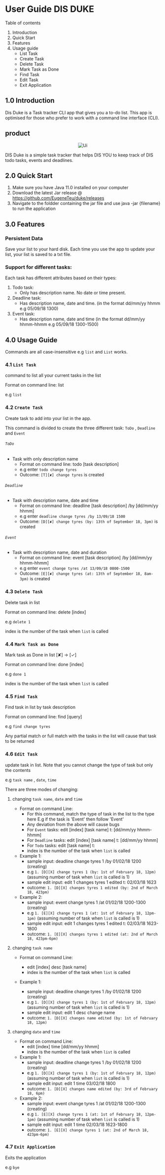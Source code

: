 # User Guide DIS DUKE

Table of contents
1.  Introduction
2.  Quick Start
3.  Features
4.  Usage guide
    -   List Task
    -   Create Task
    -   Delete Task
    -   Mark Task as Done
    -   Find Task
    -   Edit Task
    -   Exit Application

## 1.0 Introduction 
Dis Duke is a Task tracker CLI app that gives you a to-do list. This app is optimised for those who prefer to work with a command line interface (CLI).

## product

<p style="text-align:center;"><img src="Ui.png" alt="Ui"></p>

DIS Duke is a simple task tracker that helps DIS YOU to keep track of
DIS todo tasks, events and deadlines.

## 2.0 Quick Start 
1. Make sure you have Java 11.0 installed on your computer
2. Download the latest Jar release @ https://github.com/EugeneTeu/duke/releases
3. Navigate to the foldder containing the jar file and use java -jar {filename} to run the application


## 3.0 Features 

### Persistent  Data
Save your list to your hard disk. Each time you use the app to update your list, your list is saved to a txt file.

### Support for different tasks: 
Each task has different attributes based on their types: 
1. Todo task:
    *   Only has description name. No date or time present.
2. Deadline task:
    *   Has description name, date and time. (in the format dd/mm/yy hhmm e.g 05/09/18 1300) 
3. Event task:
    *   Has description name, date and time  (in the format dd/mm/yy hhmm-hhmm e.g 05/09/18 1300-1500) 

## 4.0 Usage Guide
Commands are all case-insensitive e.g `list` and `List` works.

### 4.1 `List Task` 

command to list all your current tasks in the list

Format on command line: list

e.g `list` 

### 4.2 `Create Task` 

Create task to add into your list in the app.

This command is divided to create the three different task: `ToDo` , `Deadline` and `Event`

###### `ToDo`

* Task with only description name
    * Format on command line: todo [task description]
    * e.g enter `todo change tyres`
    * Outcome: `[T][✘] change tyres` is created
    
###### `Deadline`

* Task with description name, date and time
    * Format on command line: deadline [task description] /by [dd/mm/yy hhmm]
    * e.g enter `deadline change tyres /by 13/09/18 1500`
    * Outcome: `[D][✘] change tyres (by: 13th of September 18, 3pm)` is created
    
###### `Event`

* Task with description name, date and duration
    * Format on command line: event [task description] /by [dd/mm/yy hhmm-hhmm]
    * e.g enter `event change tyres /at 13/09/18 0800-1500`
    * Outcome: `[E][✘] change tyres (at: 13th of September 18, 8am-3pm)` is created


### 4.3 `Delete Task` 

Delete task in list

Format on command line: delete [index]

e.g `delete 1`

index is the number of the task when `list` is called

### 4.4 `Mark Task as Done` 

Mark task as Done in list [✘]  -> [✓]

Format on command line: done [index]

e.g `done 1`

index is the number of the task when `list` is called

### 4.5 `Find Task` 

Find task in list by task description

Format on command line: find [query]

e.g `find change tyres`

Any partial match or full match with the tasks in the list will cause that task to be returned

### 4.6 `Edit Task` 

update task in list. Note that you cannot change the type of task but only the contents 

e.g `task name` , `date`, `time`

There are three modes of changing: 

1. changing `task name`, `date` and `time`
   * Format on command Line: 
     * For this command, match the type of task in the list to the type here E.g if the task is 'Event' then follow 'Event'
     * Any deviation from the above will cause bugs
     * For `Event` tasks: edit [index]  [task name] t: [dd/mm/yy hhmm-hhmm] 
     * For `Deadline` tasks: edit [index]  [task name] t: [dd/mm/yy hhmm] 
     * For `Todo` tasks: edit [task name] t:
     * index is the number of the task when `list` is called
   * Example 1: 
     * sample input: deadline change tyres 1 /by 01/02/18 1200 (creating)
     * e.g `1. [D][X] change tyres 1 (by: 1st of February 18, 12pm)` (assuming number of task when `list` is called is 1)
     * sample edit input: edit 1 changes tyres 1 edited t: 02/03/18 1623 
     * outcome: `1. [D][X] changes tyres 1 edited (by: 2nd of March 18, 423pm)`
   * Example 2:
     * sample input: event change tyres 1 /at 01/02/18 1200-1300 (creating)
     * e.g `1. [E][X] change tyres 1 (at: 1st of February 18, 12pm-1pm)` (assuming number of task when `list` is called is 1)
     * sample edit input: edit 1 changes tyres 1 edited t: 02/03/18 1623-1800 
     * outcome: `1. [E][X] changes tyres 1 edited (at: 2nd of March 18, 423pm-6pm)`
     
   
2. changing `task name`
   * Format on command Line:
     * edit [index] desc [task name]
     * index is the number of the task when `list` is called
     
   * Example 1: 
     * sample input: deadline change tyres 1 /by 01/02/18 1200 (creating)
     * e.g `1. [D][X] change tyres 1 (by: 1st of February 18, 12pm)` (assuming number of task when `list` is called is 1)
     * sample edit input: edit 1 desc change name
     * outcome: `1. [D][X] changes name edited (by: 1st of February 18, 12pm)` 
        

3. changing `date` and `time`
   * Format on command Line:
     * edit [index] time [dd/mm/yy hhmm]
     * index is the number of the task when `list` is called
   * Example 1: 
     * sample input: deadline change tyres 1 /by 01/02/18 1200 (creating)
     * e.g `1. [D][X] change tyres 1 (by: 1st of February 18, 12pm)` (assuming number of task when `list` is called is 1)
     * sample edit input: edit 1 time 03/02/18 1800
     * outcome: `1. [D][X] changes name edited (by: 3rd of February 18, 6pm)` 
   * Example 2:
     * sample input: event change tyres 1 /at 01/02/18 1200-1300 (creating)
     * e.g `1. [E][X] change tyres 1 (at: 1st of February 18, 12pm-1pm)` (assuming number of task when `list` is called is 1)
     * sample edit input: edit 1 time 02/03/18 1623-1800 
     * outcome: `1. [E][X] change tyres 1 (at: 2nd of March 18, 423pm-6pm)`
     

### 4.7 `Exit Application` 

Exits the application 

e.g `bye` 
